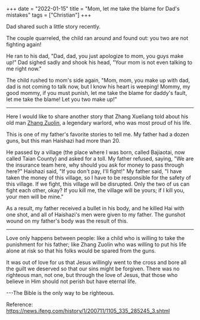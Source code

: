 +++ 
date = "2022-01-15"
title = "Mom, let me take the blame for Dad's mistakes"
tags = ["Christian"]
+++

Dad shared such a little story recently.

The couple quarreled, the child ran around and found out: you two are not fighting again!

He ran to his dad, "Dad, dad, you just apologize to mom, you guys make up!" Dad sighed sadly and shook his head, "Your mom is not even talking to me right now."

The child rushed to mom's side again, "Mom, mom, you make up with dad, dad is not coming to talk now, but I know his heart is weeping! Mommy, my good mommy, if you must punish, let me take the blame for daddy's fault, let me take the blame! Let you two make up!"

---

Here I would like to share another story that Zhang Xueliang told about his old man [Zhang Zuolin](https://en.wikipedia.org/wiki/Zhang_Zuolin), a legendary warlord, who was most proud of his life.

This is one of my father's favorite stories to tell me. My father had a dozen guns, but this man Haishazi had more than 20.

He passed by a village (the place where I was born, called Bajiaotai, now called Taian County) and asked for a toll. My father refused, saying, "We are the insurance team here, why should you ask for money to pass through here?" Haishazi said, "If you don't pay, I'll fight!" My father said, "I have taken the money of this village, so I have to be responsible for the safety of this village. If we fight, this village will be disrupted. Only the two of us can fight each other, okay? If you kill me, the village will be yours; if I kill you, your men will be mine."

As a result, my father received a bullet in his body, and he killed Hai with one shot, and all of Haishazi's men were given to my father. The gunshot wound on my father's body was the result of this.

---
Love only happens between people: like a child who is willing to take the punishment for his father; like Zhang Zuolin who was willing to put his life alone at risk so that his folks would be spared from the guns.

It was out of love for us that Jesus willingly went to the cross and bore all the guilt we deserved so that our sins might be forgiven. There was no righteous man, not one, but through the love of Jesus, that those who believe in Him should not perish but have eternal life.

---The Bible is the only way to be righteous.

Reference: https://news.ifeng.com/history/1/200711/1105_335_285245_3.shtml


